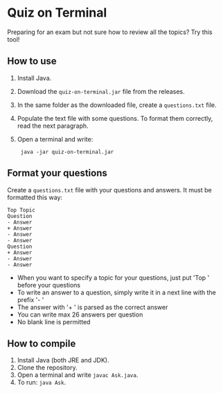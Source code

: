 # Quiz on Terminal
Preparing for an exam but not sure how to review all the topics?
Try this tool!

## How to use
1. Install Java.
2. Download the `quiz-on-terminal.jar` file from the releases.
3. In the same folder as the downloaded file, create a `questions.txt` file.
4. Populate the text file with some questions. To format them correctly, read the next paragraph.
3. Open a terminal and write:

        java -jar quiz-on-terminal.jar


## Format your questions
Create a `questions.txt` file with your questions and answers.
It must be formatted this way:

```
Top Topic
Question
- Answer
+ Answer
- Answer
- Answer
Question
+ Answer
- Answer
- Answer
```

- When you want to specify a topic for your questions, just put 'Top ' before your questions
- To write an answer to a question, simply write it in a next line with the prefix '- '
- The answer with '+ ' is parsed as the correct answer
- You can write max 26 answers per question
- No blank line is permitted


## How to compile
1. Install Java (both JRE and JDK).
2. Clone the repository.
3. Open a terminal and write `javac Ask.java`.
4. To run: `java Ask`.
